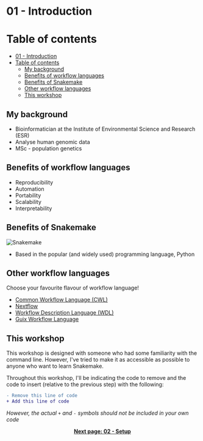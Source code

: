 # 01 - Introduction

# Table of contents

- [01 - Introduction](#01---introduction)
- [Table of contents](#table-of-contents)
  - [My background](#my-background)
  - [Benefits of workflow languages](#benefits-of-workflow-languages)
  - [Benefits of Snakemake](#benefits-of-snakemake)
  - [Other workflow languages](#other-workflow-languages)
  - [This workshop](#this-workshop)

## My background

- Bioinformatician at the Institute of Environmental Science and Research (ESR)
- Analyse human genomic data
- MSc - population genetics

## Benefits of workflow languages

- Reproducibility
- Automation
- Portability
- Scalability
- Interpretability
  
## Benefits of Snakemake

![Snakemake](https://avatars2.githubusercontent.com/u/33450111?s=400&v=4 "Snakemake")

- Based in the popular (and widely used) programming language, Python

## Other workflow languages

Choose your favourite flavour of workflow language!

- [Common Workflow Language (CWL)](https://www.commonwl.org/)
- [Nextflow](https://www.nextflow.io/)
- [Workflow Description Language (WDL)](https://openwdl.org/)
- [Guix Workflow Language](https://workflows.guix.info/)

## This workshop

This workshop is designed with someone who had some familiarity with the command line. However, I've tried to make it as accessible as possible to anyone who want to learn Snakemake.

Throughout this workshop, I'll be indicating the code to remove and the code to insert (relative to the previous step) with the following:

```diff
- Remove this line of code
+ Add this line of code
```

*However, the actual `+` and `-` symbols should not be included in your own code*

<p align="center"><b><a href="https://github.com/leahkemp/RezBaz2020_snakemake_workshop/blob/master/workshop_material/02_setup.md">Next page: 02 - Setup</a>
